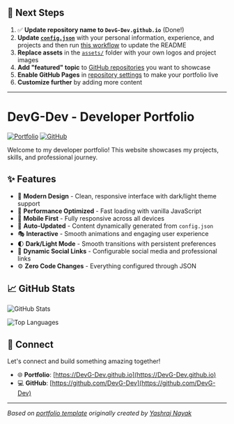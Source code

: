## 🚀 Next Steps

1. ✅ **Update repository name to `DevG-Dev.github.io`** (Done!)
2. **Update [`config.json`](https://github.com/DevG-Dev/DevG-Dev.github.io/blob/main/config.json)** with your personal information, experience, and projects and then run [this workflow](https://github.com/DevG-Dev/DevG-Dev.github.io/actions/workflows/update-readme.yml) to update the README
3. **Replace assets** in the [`assets/`](https://github.com/DevG-Dev/DevG-Dev.github.io/tree/main/assets/) folder with your own logos and project images
4. **Add "featured" topic** to [GitHub repositories](https://github.com/DevG-Dev?tab=repositories) you want to showcase
5. **Enable GitHub Pages** in [repository settings](https://github.com/DevG-Dev/DevG-Dev.github.io/settings/pages) to make your portfolio live
6. **Customize further** by adding more content

---

# DevG-Dev - Developer Portfolio

<div align="left">
  
[![Portfolio](https://img.shields.io/badge/🌐_Visit_Portfolio-Live-brightgreen?style=for-the-badge)](https://DevG-Dev.github.io)
[![GitHub](https://img.shields.io/badge/GitHub-Profile-181717?style=for-the-badge&logo=github)](https://github.com/DevG-Dev)

</div>

Welcome to my developer portfolio! This website showcases my projects, skills, and professional journey.

## ✨ Features

- 🎨 **Modern Design** - Clean, responsive interface with dark/light theme support
- 🚀 **Performance Optimized** - Fast loading with vanilla JavaScript
- 📱 **Mobile First** - Fully responsive across all devices
- 🔄 **Auto-Updated** - Content dynamically generated from `config.json`
- 🎭 **Interactive** - Smooth animations and engaging user experience
- 🌓 **Dark/Light Mode** - Smooth transitions with persistent preferences
- 🔗 **Dynamic Social Links** - Configurable social media and professional links
- ⚙️ **Zero Code Changes** - Everything configured through JSON

## 📈 GitHub Stats

<div align="left">

![GitHub Stats](https://github-readme-stats.vercel.app/api?username=DevG-Dev&theme=dark&hide_border=true&include_all_commits=true&count_private=true)

![Top Languages](https://github-readme-stats.vercel.app/api/top-langs/?username=DevG-Dev&theme=dark&hide_border=true&include_all_commits=true&count_private=true&layout=compact)

</div>

## 🤝 Connect

Let's connect and build something amazing together!

- 🌐 **Portfolio**: [https://DevG-Dev.github.io](https://DevG-Dev.github.io)
- 💻 **GitHub**: [https://github.com/DevG-Dev](https://github.com/DevG-Dev)

---

*Based on [portfolio template](https://github.com/yashrajnayak/developer-portfolio) originally created by [Yashraj Nayak](https://github.com/yashrajnayak)*